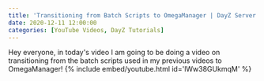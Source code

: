 ```yaml
---
title: 'Transitioning from Batch Scripts to OmegaManager | DayZ Server Management'
date: 2020-12-11 12:00:00
categories: [YouTube Videos, DayZ Tutorials]
---
```

Hey everyone, in today's video I am going to be doing a video on transitioning from the batch scripts used in my previous videos to OmegaManager!
{% include embed/youtube.html id='lWw38GUkmqM' %}